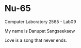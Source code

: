# Nu-65
Computer Laboratory 2565 - Lab09

My name is Danupat Sangseekaew

Love is a song that never ends.

